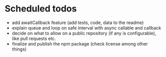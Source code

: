 # Scheduled todos

- add awaitCallback feature (add tests, code, data to the readme)
- explain queue and loop on safe interval with async callable and callback
- decide on what to allow on a public repository (if any is configurable), like pull requests etc.
- finalize and publish the npm package (check license among other things)

